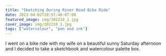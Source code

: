 ```yaml
---
title: "Sketching During River Road Bike Ride"
date: 2023-04-02T20:57:48-07:00
featured_image: img/202210_1.jpg 
cover_image: img/202210_1.jpg 
tags: ["watercolour", "pen and ink"]
---
```

I went on a bike ride with my wife on a beautiful sunny Saturday afternoon and I decided to take a sketchbook and watercolour palette box.



